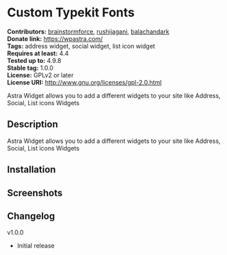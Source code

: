 # Custom Typekit Fonts #
**Contributors:** [brainstormforce](https://profiles.wordpress.org/brainstormforce), [rushijagani](https://profiles.wordpress.org/rushijagani), [balachandark](https://profiles.wordpress.org/balachandark)  
**Donate link:** https://wpastra.com/  
**Tags:** address widget, social widget, list icon widget  
**Requires at least:** 4.4  
**Tested up to:** 4.9.8  
**Stable tag:** 1.0.0  
**License:** GPLv2 or later  
**License URI:** http://www.gnu.org/licenses/gpl-2.0.html  

Astra Widget allows you to add a different widgets to your site like Address, Social, List icons Widgets

## Description ##

Astra Widget allows you to add a different widgets to your site like Address, Social, List icons Widgets


## Installation ##


## Screenshots ##



## Changelog ##

v1.0.0
* Initial release